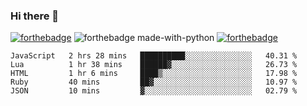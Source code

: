 ### Hi there 👋

<!--
**jordan-creyelman/jordan-creyelman** is a ✨ _special_ ✨ repository because its `README.md` (this file) appears on your GitHub profile.

Here are some ideas to get you started:

- 🔭 I’m currently working on ...
- 🌱 I’m currently learning ...
- 👯 I’m looking to collaborate on ...
- 🤔 I’m looking for help with ...
- 💬 Ask me about ...
- 📫 How to reach me: ...
- 😄 Pronouns: ...
- ⚡ Fun fact: ...
-->
[![forthebadge](https://forthebadge.com/images/badges/built-by-developers.svg)](https://forthebadge.com)
![forthebadge made-with-python](http://ForTheBadge.com/images/badges/made-with-python.svg)
[![forthebadge](https://forthebadge.com/images/badges/made-with-javascript.svg)](https://forthebadge.com)
<!-- ubuntu -->


<!--START_SECTION:waka-->
```text
JavaScript   2 hrs 28 mins   ██████████░░░░░░░░░░░░░░░   40.31 % 
Lua          1 hr 38 mins    ██████▓░░░░░░░░░░░░░░░░░░   26.73 % 
HTML         1 hr 6 mins     ████▒░░░░░░░░░░░░░░░░░░░░   17.98 % 
Ruby         40 mins         ██▓░░░░░░░░░░░░░░░░░░░░░░   10.97 % 
JSON         10 mins         ▓░░░░░░░░░░░░░░░░░░░░░░░░   02.79 % 
```
<!--END_SECTION:waka-->
